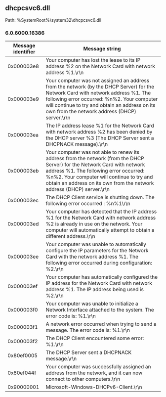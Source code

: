 ## dhcpcsvc6.dll

Path: %SystemRoot%\system32\dhcpcsvc6.dll

### 6.0.6000.16386

Message identifier | Message string
--- | ---
0x000003e8 | Your computer has lost the lease to its IP address %2 on the Network Card with network address %1.\r\n
0x000003e9 | Your computer was not assigned an address from the network (by the DHCP Server) for the Network Card with network address %1.  The following error occurred: %n%2. Your computer will continue to try and obtain an address on its own from the network address (DHCP) server.\r\n
0x000003ea | The IP address lease %1 for the Network Card with network address %2 has been denied by the DHCP server %3 (The DHCP Server sent a DHCPNACK message).\r\n
0x000003eb | Your computer was not able to renew its address from the network (from the DHCP Server) for the Network Card with network address %1.  The following error occurred: %n%2. Your computer will continue to try and obtain an address on its own from the network address (DHCP) server.\r\n
0x000003ec | The DHCP Client service is shutting down. The following error occurred : %n%1\r\n
0x000003ed | Your computer has detected that the IP address %1 for the Network Card with network address %2 is already in use on the network. Your computer will automatically attempt to obtain a different address.\r\n
0x000003ee | Your computer was unable to automatically configure the IP parameters for the Network Card with the network address %1.  The following error occurred during configuration: %2.\r\n
0x000003ef | Your computer has automatically configured the IP address for the Network Card with network address %1.  The IP address being used is %2.\r\n
0x000003f0 | Your computer was unable to initialize a Network Interface attached to the system. The error code is: %1.\r\n
0x000003f1 | A network error occurred when trying to send a message. The error code is: %1.\r\n
0x000003f2 | The DHCP Client encountered some error: %1.\r\n
0x80ef0005 | The DHCP Server sent a DHCPNACK message.\r\n
0x80ef044f | Your computer was successfully assigned an address from the network, and it can now connect to other computers.\r\n
0x90000001 | Microsoft-Windows-DHCPv6-Client.\r\n
